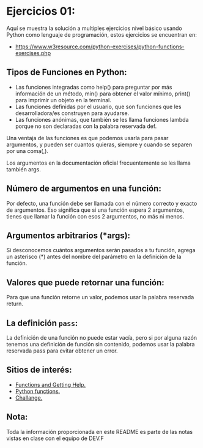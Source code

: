 # Ejercicios 01:
Aquí se muestra la solución a multiples ejercicios nivel básico usando Python como lenguaje de programación, estos ejercicios se encuentran en:
- https://www.w3resource.com/python-exercises/python-functions-exercises.php

## Tipos de Funciones en Python:
- Las funciones integradas como help() para preguntar por más información de un método, min() para obtener el valor mínimo, print() para imprimir un objeto en la terminal.
- Las funciones definidas por el usuario, que son funciones que les desarrolladora/es construyen para ayudarse.
- Las funciones anónimas, que también se les llama funciones lambda porque no son declaradas con la palabra reservada def.

Una ventaja de las funciones es que podemos usarla para pasar argumentos, y pueden ser cuantos quieras, siempre y cuando se separen por una coma(,).

Los argumentos en la documentación oficial frecuentemente se les llama también args.

## Número de argumentos en una función:
Por defecto, una función debe ser llamada con el número correcto y exacto de argumentos. Eso significa que si una función espera 2 argumentos, tienes que llamar la función con esos 2 argumentos, no más ni menos.

## Argumentos arbitrarios (*args):
Si desconocemos cuántos argumentos serán pasados a tu función, agrega un asterisco (*) antes del nombre del parámetro en la definición de la función.

## Valores que puede retornar una función:
Para que una función retorne un valor, podemos usar la palabra reservada return.

## La definición `pass`:
La definición de una función no puede estar vacía, pero si por alguna razón tenemos una definición de función sin contenido, podemos usar la palabra reservada pass para evitar obtener un error.

## Sitios de interés:
- [Functions and Getting Help.](https://www.kaggle.com/code/colinmorris/functions-and-getting-help/tutorial)
- [Python functions.](https://www.w3resource.com/python-exercises/python-functions-exercises.php)
- [Challange.](https://www.kaggle.com/code/scratchpad/notebook7659e8affb/edit)

## Nota:
Toda la información proporcionada en este README es parte de las notas vistas en clase con el equipo de DEV.F